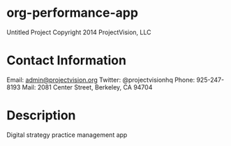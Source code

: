 org-performance-app
===================
Untitled Project
Copyright 2014 ProjectVision, LLC

Contact Information
===================
Email: admin@projectvision.org
Twitter: @projectvisionhq
Phone: 925-247-8193
Mail: 2081 Center Street, Berkeley, CA 94704

Description
===================
Digital strategy practice management app
